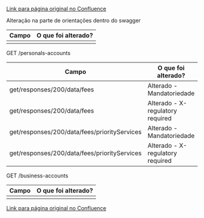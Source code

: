 [Link para página original no Confluence](https://openfinancebrasil.atlassian.net/wiki/spaces/OF/pages/267059286)

Alteração na parte de orientações dentro do swagger

| **Campo** | **O que foi alterado?** |
| --- | --- |
|  |  |

 GET /personals-accounts

| **Campo** | **O que foi alterado?** |
| --- | --- |
| get/responses/200/data/fees | Alterado - Mandatoriedade |
| get/responses/200/data/fees | Alterado - X-regulatory required |
| get/responses/200/data/fees/priorityServices​ | Alterado - Mandatoriedade |
| get/responses/200/data/fees/priorityServices​ | Alterado - X-regulatory required |

 GET /business-accounts

| **Campo** | **O que foi alterado?** |
| --- | --- |
|  |  |

[Link para página original no Confluence](https://openfinancebrasil.atlassian.net/wiki/spaces/OF/pages/267059286)